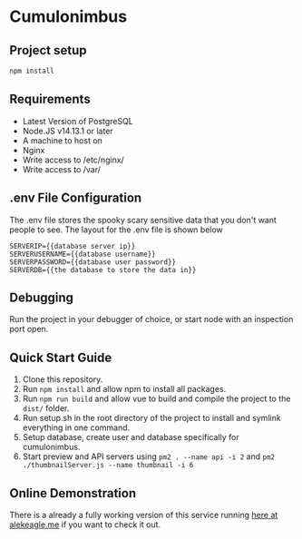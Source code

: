 # Cumulonimbus

## Project setup

```sh
npm install
```

## Requirements

- Latest Version of PostgreSQL
- Node.JS v14.13.1 or later
- A machine to host on
- Nginx
- Write access to /etc/nginx/
- Write access to /var/

## .env File Configuration

The .env file stores the spooky scary sensitive data that you don't want people to see. The layout for the .env file is shown below

```env
SERVERIP={{database server ip}}
SERVERUSERNAME={{database username}}
SERVERPASSWORD={{database user password}}
SERVERDB={{the database to store the data in}}
```

## Debugging

Run the project in your debugger of choice, or start node with an inspection port open.

## Quick Start Guide

1. Clone this repository.
2. Run `npm install` and allow npm to install all packages.
3. Run `npm run build` and allow vue to build and compile the project to the `dist/` folder.
4. Run setup.sh in the root directory of the project to install and symlink everything in one command.
5. Setup database, create user and database specifically for cumulonimbus.
6. Start preview and API servers using `pm2 . --name api -i 2` and `pm2 ./thumbnailServer.js --name thumbnail -i 6`

## Online Demonstration

There is a already a fully working version of this service running [here at alekeagle.me](https://alekeagle.me) if you want to check it out.
